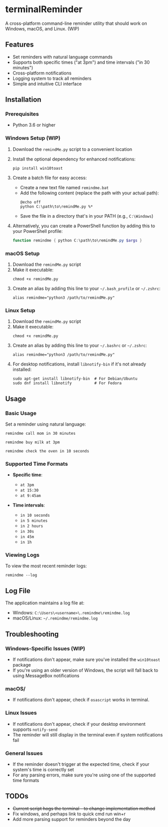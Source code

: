 # terminalReminder

A cross-platform command-line reminder utility that should work on Windows, macOS, and Linux. (WIP)

## Features

- Set reminders with natural language commands
- Supports both specific times ("at 3pm") and time intervals ("in 30 minutes")
- Cross-platform notifications
- Logging system to track all reminders
- Simple and intuitive CLI interface

## Installation

### Prerequisites

- Python 3.6 or higher

### Windows Setup (WIP)

1. Download the `remindMe.py` script to a convenient location
2. Install the optional dependency for enhanced notifications:
   ```
   pip install win10toast
   ```
3. Create a batch file for easy access:
   - Create a new text file named `remindme.bat`
   - Add the following content (replace the path with your actual path):
     ```
     @echo off
     python C:\path\to\remindMe.py %*
     ```
   - Save the file in a directory that's in your PATH (e.g., `C:\Windows`)

4. Alternatively, you can create a PowerShell function by adding this to your PowerShell profile:
   ```powershell
   function remindme { python C:\path\to\remindMe.py $args }
   ```

### macOS Setup

1. Download the `remindMe.py` script
2. Make it executable:
   ```
   chmod +x remindMe.py
   ```
3. Create an alias by adding this line to your `~/.bash_profile` or `~/.zshrc`:
   ```
   alias remindme="python3 /path/to/remindMe.py"
   ```

### Linux Setup

1. Download the `remindMe.py` script
2. Make it executable:
   ```
   chmod +x remindMe.py
   ```
3. Create an alias by adding this line to your `~/.bashrc` or `~/.zshrc`:
   ```
   alias remindme="python3 /path/to/remindMe.py"
   ```
4. For desktop notifications, install `libnotify-bin` if it's not already installed:
   ```
   sudo apt-get install libnotify-bin  # For Debian/Ubuntu
   sudo dnf install libnotify          # For Fedora
   ```

## Usage

### Basic Usage

Set a reminder using natural language:

```
remindme call mom in 30 minutes
```

```
remindme buy milk at 3pm
```

```
remindme check the oven in 10 seconds
```

### Supported Time Formats

- **Specific time**:
  - `at 3pm`
  - `at 15:30`
  - `at 9:45am`

- **Time intervals**:
  - `in 10 seconds`
  - `in 5 minutes`
  - `in 2 hours`
  - `in 30s`
  - `in 45m`
  - `in 1h`

### Viewing Logs

To view the most recent reminder logs:

```
remindme --log
```

## Log File

The application maintains a log file at:
- Windows: `C:\Users\<username>\.remindme\remindme.log`
- macOS/Linux: `~/.remindme/remindme.log`

## Troubleshooting

### Windows-Specific Issues (WIP)

- If notifications don't appear, make sure you've installed the `win10toast` package
- If you're using an older version of Windows, the script will fall back to using MessageBox notifications

### macOS/

- If notifications don't appear, check if `osascript` works in terminal.

### Linux Issues

- If notifications don't appear, check if your desktop environment supports `notify-send` 
- The reminder will still display in the terminal even if system notifications fail

### General Issues

- If the reminder doesn't trigger at the expected time, check if your system's time is correctly set
- For any parsing errors, make sure you're using one of the supported time formats

## TODOs

- ~~Current script hogs the terminal - to change implementation method~~
- Fix windows, and perhaps link to quick cmd run win+r
- Add more parsing support for reminders beyond the day